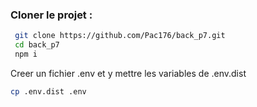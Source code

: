 
### Cloner le projet :
```bash
 git clone https://github.com/Pac176/back_p7.git
 cd back_p7
 npm i
```

Creer un fichier .env et y mettre les variables de .env.dist
```bash
cp .env.dist .env
```
``` 